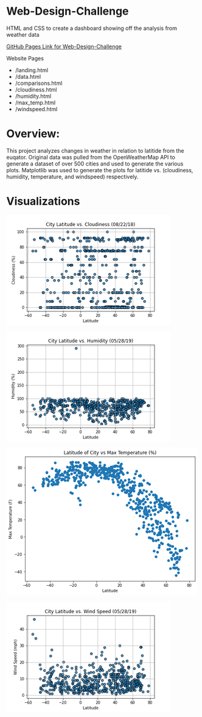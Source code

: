 # Web-Design-Challenge
HTML and CSS to create a dashboard showing off the analysis from weather data 

[GitHub Pages Link for Web-Design-Challenge](https://cc-christin.github.io/Web-Design-Challenge/)

Website Pages
* /landing.html
* /data.html
* /comparisons.html
* /cloudiness.html
* /humidity.html
* /max_temp.html
* /windspeed.html

# Overview:
This project analyzes changes in weather in relation to latitide from the euqator. Original data was pulled from the OpenWeatherMap API to generate a dataset of over 500 cities and used to generate the various plots. Matplotlib was used to generate the plots for latitide vs. (cloudiness, humidity, temperature, and windspeed) respectively.

# Visualizations
![cloudiness.png](https://github.com/cc-christin/Web-Design-Challenge/blob/main/assets/cloudiness.png) 

![humidity.png](https://github.com/cc-christin/Web-Design-Challenge/blob/main/assets/humidity.png) 

![max_temp.png](https://github.com/cc-christin/Web-Design-Challenge/blob/main/assets/max_temp.png) 

![windspeed.png](https://github.com/cc-christin/Web-Design-Challenge/blob/main/assets/windspeed.png) 
